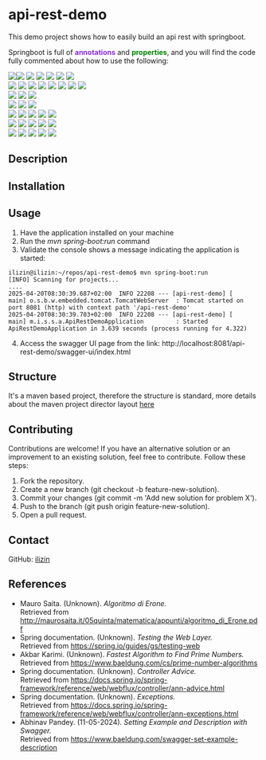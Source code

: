 # api-rest-demo

This demo project shows how to easily build an api rest with springboot.

Springboot is full of <span style="color:#8A2BE2;font-weight:bold;">annotations</span> and 
<span style="color:#008000;font-weight:bold;">properties</span>, and you will find the code fully commented about how to use the following:

<img src="https://img.shields.io/badge/@Configuration-8A2BE2"/><img src="https://img.shields.io/badge/@Bean-8A2BE2"/> 
<img src="https://img.shields.io/badge/@ControllerAdvice-8A2BE2"/> 
<img src="https://img.shields.io/badge/@ExceptionHandler-8A2BE2"/> 
<img src="https://img.shields.io/badge/@RestController-8A2BE2"/>
<img src="https://img.shields.io/badge/@RequestMapping-8A2BE2"/>
<img src="https://img.shields.io/badge/@Value-8A2BE2"/> <br/>
<img src="https://img.shields.io/badge/@Autowired-8A2BE2"/>
<img src="https://img.shields.io/badge/@Qualifier-8A2BE2"/>
<img src="https://img.shields.io/badge/@GetMapping-8A2BE2"/>
<img src="https://img.shields.io/badge/@PathVariable-8A2BE2"/>
<img src="https://img.shields.io/badge/@Lazy-8A2BE2"/>
<img src="https://img.shields.io/badge/@Service-8A2BE2"/>
<img src="https://img.shields.io/badge/@PostConstruct-8A2BE2"/>
<img src="https://img.shields.io/badge/@PreDestroy-8A2BE2"/><br/>
<img src="https://img.shields.io/badge/@Primary-8A2BE2"/>
<img src="https://img.shields.io/badge/@Scope-8A2BE2"/>
<img src="https://img.shields.io/badge/@SpringBootApplication-8A2BE2"/>
<br/>
<img src="https://img.shields.io/badge/management.endpoints.web.exposure.include-008000"/>
<img src="https://img.shields.io/badge/management.info.env.enabled-008000"/>
<img src="https://img.shields.io/badge/management.endpoints.web.exposure.exclude-008000"/><br/>
<img src="https://img.shields.io/badge/spring.security.user.name-008000"/>
<img src="https://img.shields.io/badge/spring.security.user.password-008000"/>
<img src="https://img.shields.io/badge/server.port-008000"/>
<img src="https://img.shields.io/badge/server.servlet.context--path-008000"/>
<img src="https://img.shields.io/badge/server.servlet.session.timeout-008000"/><br/>
<img src="https://img.shields.io/badge/logging.level-008000"/>
<img src="https://img.shields.io/badge/logging.file.name-008000"/>
<img src="https://img.shields.io/badge/spring.main.lazy--initialization-008000"/>
<img src="https://img.shields.io/badge/spring.application.name-008000"/>
<img src="https://img.shields.io/badge/spring.main.banner--mode-008000"/><br/>
<img src="https://img.shields.io/badge/logging.level-008000"/>
<img src="https://img.shields.io/badge/spring.banner.location-008000"/>
<img src="https://img.shields.io/badge/springdoc.swagger--ui.enabled-008000"/>
<img src="https://img.shields.io/badge/spring.banner.location-008000"/>
<img src="https://img.shields.io/badge/springdoc.api--docs.enabled-008000"/>


## Description

## Installation

## Usage

1. Have the application installed on your machine
2. Run the <i>mvn spring-boot:run</i> command
3. Validate the console shows a message indicating the application is started:
```
ilizin@ilizin:~/repos/api-rest-demo$ mvn spring-boot:run
[INFO] Scanning for projects...
....
2025-04-20T08:30:39.687+02:00  INFO 22208 --- [api-rest-demo] [           main] o.s.b.w.embedded.tomcat.TomcatWebServer  : Tomcat started on port 8081 (http) with context path '/api-rest-demo'
2025-04-20T08:30:39.703+02:00  INFO 22208 --- [api-rest-demo] [           main] m.i.s.s.a.ApiRestDemoApplication         : Started ApiRestDemoApplication in 3.639 seconds (process running for 4.322)
```
4. Access the swagger UI page from the link: http://localhost:8081/api-rest-demo/swagger-ui/index.html

## Structure

It's a maven based project, therefore the structure is standard, more details about the maven project director layout  [here](https://maven.apache.org/guides/introduction/introduction-to-the-standard-directory-layout.html)

## Contributing

Contributions are welcome! If you have an alternative solution or an improvement to an existing solution, feel free to contribute. Follow these steps:

1. Fork the repository.
2. Create a new branch (git checkout -b feature-new-solution).
3. Commit your changes (git commit -m 'Add new solution for problem X').
4. Push to the branch (git push origin feature-new-solution).
5. Open a pull request.

## Contact

GitHub: [ilizin](https://github.com/ilizin)

## References

* Mauro Saita. (Unknown). *Algoritmo di Erone.* <br/>
  Retrieved from http://maurosaita.it/05quinta/matematica/appunti/algoritmo_di_Erone.pdf
* Spring documentation. (Unknown). *Testing the Web Layer.* <br/>
  Retrieved from https://spring.io/guides/gs/testing-web
* Akbar Karimi. (Unknown). *Fastest Algorithm to Find Prime Numbers.* <br/>
  Retrieved from https://www.baeldung.com/cs/prime-number-algorithms
* Spring documentation. (Unknown). *Controller Advice.* <br/>
  Retrieved from https://docs.spring.io/spring-framework/reference/web/webflux/controller/ann-advice.html
* Spring documentation. (Unknown). *Exceptions.* <br/>
  Retrieved from https://docs.spring.io/spring-framework/reference/web/webflux/controller/ann-exceptions.html
* Abhinav Pandey. (11-05-2024). *Setting Example and Description with Swagger.* <br/>
  Retrieved from https://www.baeldung.com/swagger-set-example-description